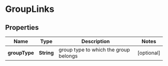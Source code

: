 

# GroupLinks


## Properties

| Name | Type | Description | Notes |
|------------ | ------------- | ------------- | -------------|
|**groupType** | **String** | group type to which the group belongs |  [optional] |



